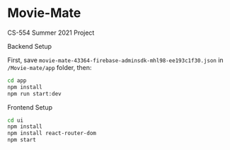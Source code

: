 # Movie-Mate
CS-554 Summer 2021 Project

Backend Setup

First, save `movie-mate-43364-firebase-adminsdk-mhl98-ee193c1f30.json` in `/Movie-mate/app` folder, then:

```bash
cd app
npm install
npm run start:dev
```

Frontend Setup
```bash
cd ui
npm install
npm install react-router-dom
npm start
```
